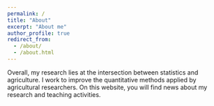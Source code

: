 ```yaml
---
permalink: /
title: "About"
excerpt: "About me"
author_profile: true
redirect_from: 
  - /about/
  - /about.html
---
```


Overall, my research lies at the intersection between statistics and agriculture. I work to improve the quantitative methods applied by agricultural researchers. 
On this website, you will find news about my research and teaching activities. 

